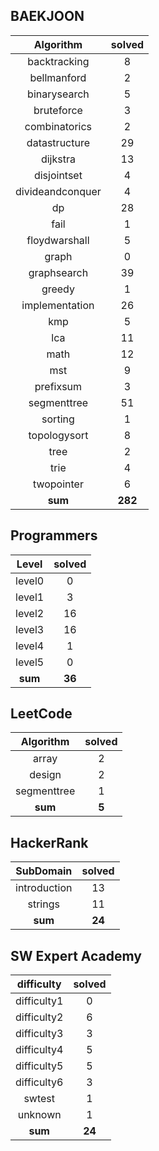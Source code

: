 ## BAEKJOON
|    Algorithm    | solved |
| :-------------: | :----: |
|backtracking|8|
|bellmanford|2|
|binarysearch|5|
|bruteforce|3|
|combinatorics|2|
|datastructure|29|
|dijkstra|13|
|disjointset|4|
|divideandconquer|4|
|dp|28|
|fail|1|
|floydwarshall|5|
|graph|0|
|graphsearch|39|
|greedy|1|
|implementation|26|
|kmp|5|
|lca|11|
|math|12|
|mst|9|
|prefixsum|3|
|segmenttree|51|
|sorting|1|
|topologysort|8|
|tree|2|
|trie|4|
|twopointer|6|
| **sum** | **282**|

## Programmers
|    Level    | solved |
| :-------------: | :----: |
|level0|0|
|level1|3|
|level2|16|
|level3|16|
|level4|1|
|level5|0|
| **sum** | **36**|

## LeetCode
|    Algorithm    | solved |
| :-------------: | :----: |
|array|2|
|design|2|
|segmenttree|1|
| **sum** | **5**|

## HackerRank
|    SubDomain    | solved |
| :-------------: | :----: |
|introduction|13|
|strings|11|
| **sum** | **24**|

## SW Expert Academy
|    difficulty    | solved |
| :-------------: | :----: |
|difficulty1|0|
|difficulty2|6|
|difficulty3|3|
|difficulty4|5|
|difficulty5|5|
|difficulty6|3|
|swtest|1|
|unknown|1|
| **sum** | **24**|

